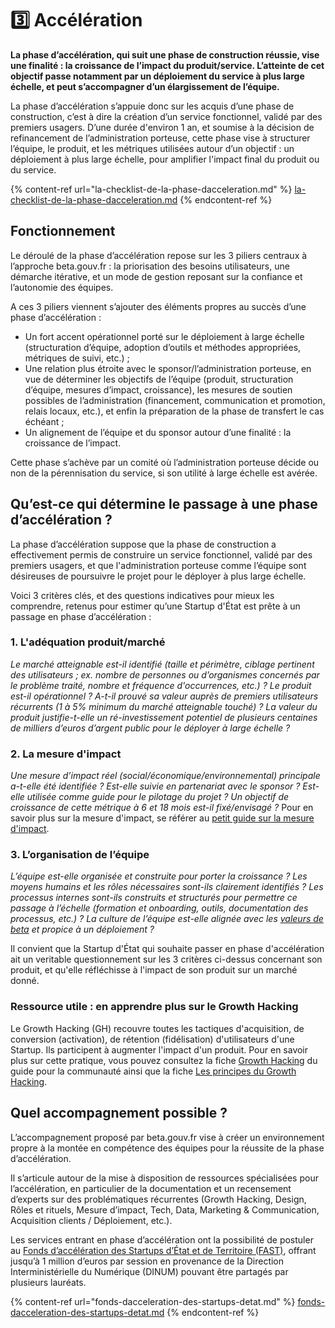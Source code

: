 # 3️⃣ Accélération

**La phase d’accélération, qui suit une phase de construction réussie, vise une finalité : la croissance de l’impact du produit/service. L’atteinte de cet objectif passe notamment par un déploiement du service à plus large échelle, et peut s’accompagner d’un élargissement de l’équipe.**

La phase d’accélération s’appuie donc sur les acquis d’une phase de construction, c’est à dire la création d’un service fonctionnel, validé par des premiers usagers. D’une durée d'environ 1 an, et soumise à la décision de refinancement de l’administration porteuse, cette phase vise à structurer l’équipe, le produit, et les métriques utilisées autour d’un objectif : un déploiement à plus large échelle, pour amplifier l'impact final du produit ou du service.

{% content-ref url="la-checklist-de-la-phase-dacceleration.md" %}
[la-checklist-de-la-phase-dacceleration.md](la-checklist-de-la-phase-dacceleration.md)
{% endcontent-ref %}

## **Fonctionnement** <a href="#fonctionnement" id="fonctionnement"></a>

Le déroulé de la phase d’accélération repose sur les 3 piliers centraux à l’approche beta.gouv.fr : la priorisation des besoins utilisateurs, une démarche itérative, et un mode de gestion reposant sur la confiance et l’autonomie des équipes.

A ces 3 piliers viennent s’ajouter des éléments propres au succès d’une phase d’accélération :

* Un fort accent opérationnel porté sur le déploiement à large échelle (structuration d’équipe, adoption d’outils et méthodes appropriées, métriques de suivi, etc.) ;
* Une relation plus étroite avec le sponsor/l’administration porteuse, en vue de déterminer les objectifs de l’équipe (produit, structuration d’équipe, mesures d’impact, croissance), les mesures de soutien possibles de l’administration (financement, communication et promotion, relais locaux, etc.), et enfin la préparation de la phase de transfert le cas échéant ;
* Un alignement de l’équipe et du sponsor autour d’une finalité : la croissance de l’impact.

Cette phase s’achève par un comité où l’administration porteuse décide ou non de la pérennisation du service, si son utilité à large échelle est avérée.

## **Qu’est-ce qui détermine le passage à une phase d’accélération ?** <a href="#quest-ce-qui-determine-le-passage-a-une-phase-dacceleration" id="quest-ce-qui-determine-le-passage-a-une-phase-dacceleration"></a>

La phase d’accélération suppose que la phase de construction a effectivement permis de construire un service fonctionnel, validé par des premiers usagers, et que l'administration porteuse comme l’équipe sont désireuses de poursuivre le projet pour le déployer à plus large échelle.

Voici 3 critères clés, et des questions indicatives pour mieux les comprendre, retenus pour estimer qu’une Startup d'État est prête à un passage en phase d’accélération :

### 1. L'adéquation produit/marché <a href="#id-1-ladequation-produit-marche" id="id-1-ladequation-produit-marche"></a>

_Le marché atteignable est-il identifié (taille et périmètre, ciblage pertinent des utilisateurs ; ex. nombre de personnes ou d’organismes concernés par le problème traité, nombre et fréquence d'occurrences, etc.) ? Le produit est-il opérationnel ? A-t-il prouvé sa valeur auprès de premiers utilisateurs récurrents (1 à 5% minimum du marché atteignable touché) ? La valeur du produit justifie-t-elle un ré-investissement potentiel de plusieurs centaines de milliers d’euros d’argent public pour le déployer à large échelle ?_

### 2. La mesure d'impact <a href="#id-2-la-mesure-dimpact" id="id-2-la-mesure-dimpact"></a>

_Une mesure d’impact réel (social/économique/environnemental) principale a-t-elle été identifiée ? Est-elle suivie en partenariat avec le sponsor ? Est-elle utilisée comme guide pour le pilotage du projet ? Un objectif de croissance de cette métrique à 6 et 18 mois est-il fixé/envisagé ?_ Pour en savoir plus sur la mesure d'impact, se référer au [petit guide sur la mesure d'impact](https://docs.google.com/presentation/d/1SkTz20qNuOh3rGJZ1vGqStvlXHaKu\_7zsnmrW997xn4/edit?usp=sharing).

### 3. L’organisation de l’équipe <a href="#id-3-lorganisation-de-lequipe" id="id-3-lorganisation-de-lequipe"></a>

_L’équipe est-elle organisée et construite pour porter la croissance ? Les moyens humains et les rôles nécessaires sont-ils clairement identifiés ? Les processus internes sont-ils construits et structurés pour permettre ce passage à l’échelle (formation et onboarding, outils, documentation des processus, etc.) ? La culture de l’équipe est-elle alignée avec les_ [_valeurs de beta_](https://beta.gouv.fr/approche/manifeste) _et propice à un déploiement ?_

Il convient que la Startup d'État qui souhaite passer en phase d'accélération ait un veritable questionnement sur les 3 critères ci-dessus concernant son produit, et qu'elle réfléchisse à l'impact de son produit sur un marché donné.

### **Ressource utile : en apprendre plus sur le Growth Hacking** <a href="#ressource-utile-en-apprendre-plus-sur-le-growth-hacking" id="ressource-utile-en-apprendre-plus-sur-le-growth-hacking"></a>

Le Growth Hacking (GH) recouvre toutes les tactiques d'acquisition, de conversion (activation), de rétention (fidélisation) d'utilisateurs d'une Startup. Ils participent à augmenter l'impact d'un produit. Pour en savoir plus sur cette pratique, vous pouvez consultez la fiche [Growth Hacking](../../../solliciter-et-contribuer-a-la-communaute/je-sollicite-de-laide-transverse/growth-hacking-acquisition.md) du guide pour la communauté ainsi que la fiche [Les principes du Growth Hacking](../../../travailler-chez-beta.gouv.fr/se-former/se-former-en-ligne/deploiement/les-principes-du-growth-hacking/).

## **Quel accompagnement possible ?** <a href="#quel-accompagnement-possible" id="quel-accompagnement-possible"></a>

L’accompagnement proposé par beta.gouv.fr vise à créer un environnement propre à la montée en compétence des équipes pour la réussite de la phase d’accélération.

Il s’articule autour de la mise à disposition de ressources spécialisées pour l’accélération, en particulier de la documentation et un recensement d’experts sur des problématiques récurrentes (Growth Hacking, Design, Rôles et rituels, Mesure d’impact, Tech, Data, Marketing & Communication, Acquisition clients / Déploiement, etc.).

Les services entrant en phase d’accélération ont la possibilité de postuler au [Fonds d’accélération des Startups d’État et de Territoire (FAST)](https://beta.gouv.fr/approche/fast), offrant jusqu’à 1 million d’euros par session en provenance de la Direction Interministérielle du Numérique (DINUM) pouvant être partagés par plusieurs lauréats.

{% content-ref url="fonds-dacceleration-des-startups-detat.md" %}
[fonds-dacceleration-des-startups-detat.md](fonds-dacceleration-des-startups-detat.md)
{% endcontent-ref %}
